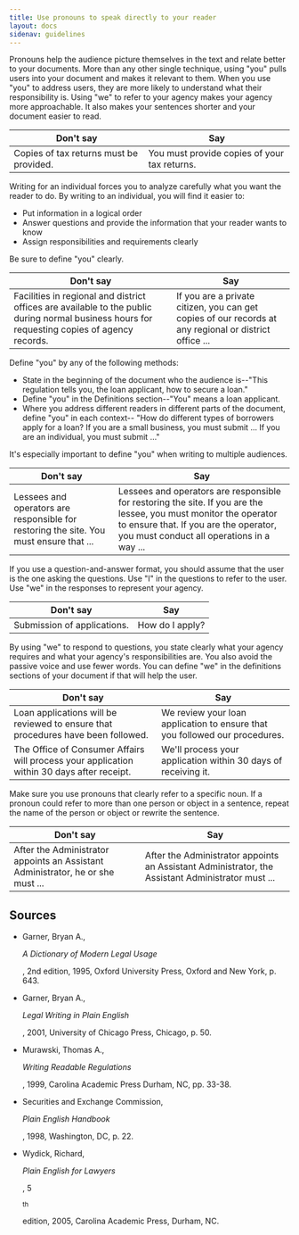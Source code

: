 ```yaml
---
title: Use pronouns to speak directly to your reader
layout: docs
sidenav: guidelines
---
```


Pronouns help the audience picture themselves in the text and relate better to your documents. More than any other single technique, using "you" pulls users into your document and makes it relevant to them. When you use "you" to address users, they are more likely to understand what their responsibility is. Using "we" to refer to your agency makes your agency more approachable. It also makes your sentences shorter and your document easier to read.

Don't say                               | Say
--------------------------------------- | --------------------------------------------
Copies of tax returns must be provided. | You must provide copies of your tax returns.

Writing for an individual forces you to analyze carefully what you want the reader to do. By writing to an individual, you will find it easier to:

- Put information in a logical order
- Answer questions and provide the information that your reader wants to know
- Assign responsibilities and requirements clearly

Be sure to define "you" clearly.

Don't say                                                                                                                                     | Say
--------------------------------------------------------------------------------------------------------------------------------------------- | ------------------------------------------------------------------------------------------------------
Facilities in regional and district offices are available to the public during normal business hours for requesting copies of agency records. | If you are a private citizen, you can get copies of our records at any regional or district office ...

Define "you" by any of the following methods:

- State in the beginning of the document who the audience is--"This regulation tells you, the loan applicant, how to secure a loan."
- Define "you" in the Definitions section--"You" means a loan applicant.
- Where you address different readers in different parts of the document, define "you" in each context-- "How do different types of borrowers apply for a loan? If you are a small business, you must submit ... If you are an individual, you must submit ..."

It's especially important to define "you" when writing to multiple audiences.

Don't say                                                                              | Say
-------------------------------------------------------------------------------------- | --------------------------------------------------------------------------------------------------------------------------------------------------------------------------------------------------------
Lessees and operators are responsible for restoring the site. You must ensure that ... | Lessees and operators are responsible for restoring the site. If you are the lessee, you must monitor the operator to ensure that. If you are the operator, you must conduct all operations in a way ...

If you use a question-and-answer format, you should assume that the user is the one asking the questions. Use "I" in the questions to refer to the user. Use "we" in the responses to represent your agency.

Don't say                   | Say
--------------------------- | ---------------
Submission of applications. | How do I apply?

By using "we" to respond to questions, you state clearly what your agency requires and what your agency's responsibilities are. You also avoid the passive voice and use fewer words. You can define "we" in the definitions sections of your document if that will help the user.

Don't say                                                                                  | Say
------------------------------------------------------------------------------------------ | ---------------------------------------------------------------------------
Loan applications will be reviewed to ensure that procedures have been followed.           | We review your loan application to ensure that you followed our procedures.
The Office of Consumer Affairs will process your application within 30 days after receipt. | We'll process your application within 30 days of receiving it.

Make sure you use pronouns that clearly refer to a specific noun. If a pronoun could refer to more than one person or object in a sentence, repeat the name of the person or object or rewrite the sentence.

Don't say                                                                       | Say
------------------------------------------------------------------------------- | -------------------------------------------------------------------------------------------------
After the Administrator appoints an Assistant Administrator, he or she must ... | After the Administrator appoints an Assistant Administrator, the Assistant Administrator must ...

## Sources

- Garner, Bryan A.,

  <cite>A Dictionary of Modern Legal Usage</cite>

  , 2nd edition, 1995, Oxford University Press, Oxford and New York, p. 643.

- Garner, Bryan A.,

  <cite>Legal Writing in Plain English</cite>

  , 2001, University of Chicago Press, Chicago, p. 50.

- Murawski, Thomas A.,

  <cite>Writing Readable Regulations</cite>

  , 1999, Carolina Academic Press Durham, NC, pp. 33-38.

- Securities and Exchange Commission,

  <cite>Plain English Handbook</cite>

  , 1998, Washington, DC, p. 22.

- Wydick, Richard,

  <cite>Plain English for Lawyers</cite>

  , 5

  <sup>th</sup>

  edition, 2005, Carolina Academic Press, Durham, NC.
